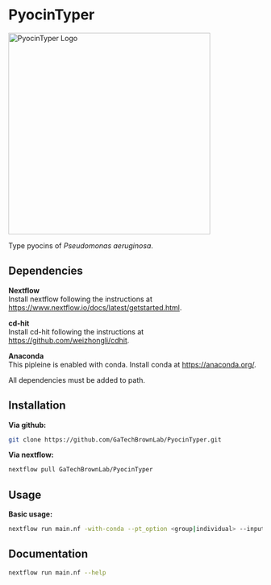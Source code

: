 # PyocinTyper
<img src="https://github.com/user-attachments/assets/44aa2bfe-7b94-4d5f-9e33-6b64dfb840e8" alt="PyocinTyper Logo" width="400"/>

Type pyocins of *Pseudomonas aeruginosa*.

## Dependencies

**Nextflow**  
Install nextflow following the instructions at https://www.nextflow.io/docs/latest/getstarted.html.

**cd-hit**  
Install cd-hit following the instructions at https://github.com/weizhongli/cdhit.

**Anaconda**  
This pipleine is enabled with conda. Install conda at https://anaconda.org/.  

All dependencies must be added to path.

## Installation
**Via github:**  
```bash 
git clone https://github.com/GaTechBrownLab/PyocinTyper.git
```

**Via nextflow:** 
```bash 
nextflow pull GaTechBrownLab/PyocinTyper
```

## Usage

**Basic usage:**  
```bash
nextflow run main.nf -with-conda --pt_option <group|individual> --input_files ./data/*.gbff --outdir /results
```

## Documentation
```bash 
nextflow run main.nf --help
```
